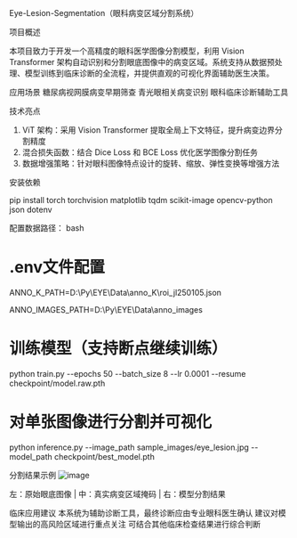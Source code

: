 Eye-Lesion-Segmentation（眼科病变区域分割系统）

项目概述

本项目致力于开发一个高精度的眼科医学图像分割模型，利用 Vision Transformer 架构自动识别和分割眼底图像中的病变区域。系统支持从数据预处理、模型训练到临床诊断的全流程，并提供直观的可视化界面辅助医生决策。

应用场景
糖尿病视网膜病变早期筛查
青光眼相关病变识别
眼科临床诊断辅助工具

技术亮点
1. ViT 架构：采用 Vision Transformer 提取全局上下文特征，提升病变边界分割精度
2. 混合损失函数：结合 Dice Loss 和 BCE Loss 优化医学图像分割任务
3. 数据增强策略：针对眼科图像特点设计的旋转、缩放、弹性变换等增强方法

安装依赖

pip install torch torchvision matplotlib tqdm  scikit-image opencv-python json dotenv


配置数据路径：
bash
# .env文件配置
ANNO_K_PATH=D:\Py\EYE\Data\anno_K\roi_jl250105.json

ANNO_IMAGES_PATH=D:\Py\EYE\Data\anno_images



# 训练模型（支持断点继续训练）
python train.py --epochs 50 --batch_size 8 --lr 0.0001 --resume checkpoint/model.raw.pth


# 对单张图像进行分割并可视化
python inference.py --image_path sample_images/eye_lesion.jpg --model_path checkpoint/best_model.pth

分割结果示例
![image](https://github.com/user-attachments/assets/65785dd0-fa11-45c0-965a-1072a15e5c18)


左：原始眼底图像 | 中：真实病变区域掩码 | 右：模型分割结果

临床应用建议
本系统为辅助诊断工具，最终诊断应由专业眼科医生确认
建议对模型输出的高风险区域进行重点关注
可结合其他临床检查结果进行综合判断


